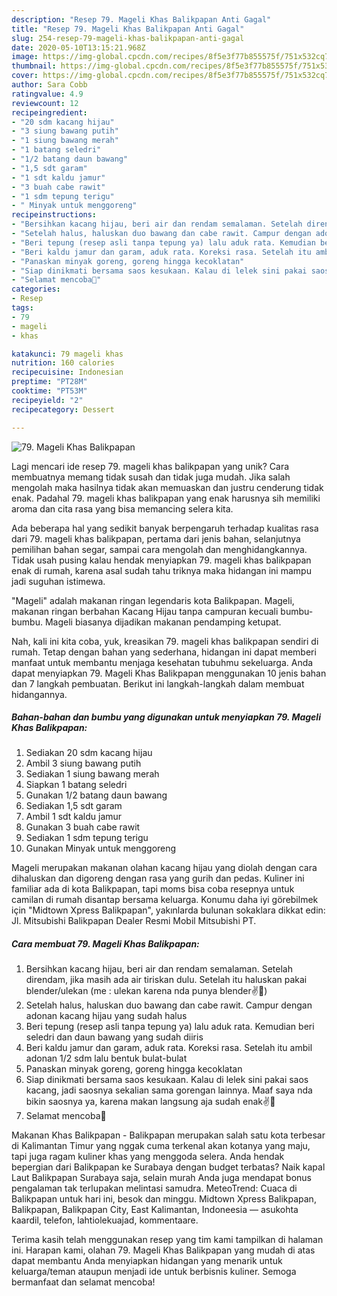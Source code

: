 ```yaml
---
description: "Resep 79. Mageli Khas Balikpapan Anti Gagal"
title: "Resep 79. Mageli Khas Balikpapan Anti Gagal"
slug: 254-resep-79-mageli-khas-balikpapan-anti-gagal
date: 2020-05-10T13:15:21.968Z
image: https://img-global.cpcdn.com/recipes/8f5e3f77b855575f/751x532cq70/79-mageli-khas-balikpapan-foto-resep-utama.jpg
thumbnail: https://img-global.cpcdn.com/recipes/8f5e3f77b855575f/751x532cq70/79-mageli-khas-balikpapan-foto-resep-utama.jpg
cover: https://img-global.cpcdn.com/recipes/8f5e3f77b855575f/751x532cq70/79-mageli-khas-balikpapan-foto-resep-utama.jpg
author: Sara Cobb
ratingvalue: 4.9
reviewcount: 12
recipeingredient:
- "20 sdm kacang hijau"
- "3 siung bawang putih"
- "1 siung bawang merah"
- "1 batang seledri"
- "1/2 batang daun bawang"
- "1,5 sdt garam"
- "1 sdt kaldu jamur"
- "3 buah cabe rawit"
- "1 sdm tepung terigu"
- " Minyak untuk menggoreng"
recipeinstructions:
- "Bersihkan kacang hijau, beri air dan rendam semalaman. Setelah direndam, jika masih ada air tiriskan dulu. Setelah itu haluskan pakai blender/ulekan (me : ulekan karena nda punya blender✌️🤭)"
- "Setelah halus, haluskan duo bawang dan cabe rawit. Campur dengan adonan kacang hijau yang sudah halus"
- "Beri tepung (resep asli tanpa tepung ya) lalu aduk rata. Kemudian beri seledri dan daun bawang yang sudah diiris"
- "Beri kaldu jamur dan garam, aduk rata. Koreksi rasa. Setelah itu ambil adonan 1/2 sdm lalu bentuk bulat-bulat"
- "Panaskan minyak goreng, goreng hingga kecoklatan"
- "Siap dinikmati bersama saos kesukaan. Kalau di lelek sini pakai saos kacang, jadi saosnya sekalian sama gorengan lainnya. Maaf saya nda bikin saosnya ya, karena makan langsung aja sudah enak✌️🤭"
- "Selamat mencoba💜"
categories:
- Resep
tags:
- 79
- mageli
- khas

katakunci: 79 mageli khas 
nutrition: 160 calories
recipecuisine: Indonesian
preptime: "PT28M"
cooktime: "PT53M"
recipeyield: "2"
recipecategory: Dessert

---
```



![79. Mageli Khas Balikpapan](https://img-global.cpcdn.com/recipes/8f5e3f77b855575f/751x532cq70/79-mageli-khas-balikpapan-foto-resep-utama.jpg)

Lagi mencari ide resep 79. mageli khas balikpapan yang unik? Cara membuatnya memang tidak susah dan tidak juga mudah. Jika salah mengolah maka hasilnya tidak akan memuaskan dan justru cenderung tidak enak. Padahal 79. mageli khas balikpapan yang enak harusnya sih memiliki aroma dan cita rasa yang bisa memancing selera kita.

Ada beberapa hal yang sedikit banyak berpengaruh terhadap kualitas rasa dari 79. mageli khas balikpapan, pertama dari jenis bahan, selanjutnya pemilihan bahan segar, sampai cara mengolah dan menghidangkannya. Tidak usah pusing kalau hendak menyiapkan 79. mageli khas balikpapan enak di rumah, karena asal sudah tahu triknya maka hidangan ini mampu jadi suguhan istimewa.

&#34;Mageli&#34; adalah makanan ringan legendaris kota Balikpapan. Mageli, makanan ringan berbahan Kacang Hijau tanpa campuran kecuali bumbu-bumbu. Mageli biasanya dijadikan makanan pendamping ketupat.


Nah, kali ini kita coba, yuk, kreasikan 79. mageli khas balikpapan sendiri di rumah. Tetap dengan bahan yang sederhana, hidangan ini dapat memberi manfaat untuk membantu menjaga kesehatan tubuhmu sekeluarga. Anda dapat menyiapkan 79. Mageli Khas Balikpapan menggunakan 10 jenis bahan dan 7 langkah pembuatan. Berikut ini langkah-langkah dalam membuat hidangannya.

<!--inarticleads1-->

##### Bahan-bahan dan bumbu yang digunakan untuk menyiapkan 79. Mageli Khas Balikpapan:

1. Sediakan 20 sdm kacang hijau
1. Ambil 3 siung bawang putih
1. Sediakan 1 siung bawang merah
1. Siapkan 1 batang seledri
1. Gunakan 1/2 batang daun bawang
1. Sediakan 1,5 sdt garam
1. Ambil 1 sdt kaldu jamur
1. Gunakan 3 buah cabe rawit
1. Sediakan 1 sdm tepung terigu
1. Gunakan  Minyak untuk menggoreng


Mageli merupakan makanan olahan kacang hijau yang diolah dengan cara dihaluskan dan digoreng dengan rasa yang gurih dan pedas. Kuliner ini familiar ada di kota Balikpapan, tapi moms bisa coba resepnya untuk camilan di rumah disantap bersama keluarga. Konumu daha iyi görebilmek için &#34;Midtown Xpress Balikpapan&#34;, yakınlarda bulunan sokaklara dikkat edin: Jl. Mitsubishi Balikpapan Dealer Resmi Mobil Mitsubishi PT. 

<!--inarticleads2-->

##### Cara membuat 79. Mageli Khas Balikpapan:

1. Bersihkan kacang hijau, beri air dan rendam semalaman. Setelah direndam, jika masih ada air tiriskan dulu. Setelah itu haluskan pakai blender/ulekan (me : ulekan karena nda punya blender✌️🤭)
1. Setelah halus, haluskan duo bawang dan cabe rawit. Campur dengan adonan kacang hijau yang sudah halus
1. Beri tepung (resep asli tanpa tepung ya) lalu aduk rata. Kemudian beri seledri dan daun bawang yang sudah diiris
1. Beri kaldu jamur dan garam, aduk rata. Koreksi rasa. Setelah itu ambil adonan 1/2 sdm lalu bentuk bulat-bulat
1. Panaskan minyak goreng, goreng hingga kecoklatan
1. Siap dinikmati bersama saos kesukaan. Kalau di lelek sini pakai saos kacang, jadi saosnya sekalian sama gorengan lainnya. Maaf saya nda bikin saosnya ya, karena makan langsung aja sudah enak✌️🤭
1. Selamat mencoba💜


Makanan Khas Balikpapan - Balikpapan merupakan salah satu kota terbesar di Kalimantan Timur yang nggak cuma terkenal akan kotanya yang maju, tapi juga ragam kuliner khas yang menggoda selera. Anda hendak bepergian dari Balikpapan ke Surabaya dengan budget terbatas? Naik kapal Laut Balikpapan Surabaya saja, selain murah Anda juga mendapat bonus pengalaman tak terlupakan melintasi samudra. MeteoTrend: Cuaca di Balikpapan untuk hari ini, besok dan minggu. Midtown Xpress Balikpapan, Balikpapan, Balikpapan City, East Kalimantan, Indoneesia — asukohta kaardil, telefon, lahtiolekuajad, kommentaare. 

Terima kasih telah menggunakan resep yang tim kami tampilkan di halaman ini. Harapan kami, olahan 79. Mageli Khas Balikpapan yang mudah di atas dapat membantu Anda menyiapkan hidangan yang menarik untuk keluarga/teman ataupun menjadi ide untuk berbisnis kuliner. Semoga bermanfaat dan selamat mencoba!
